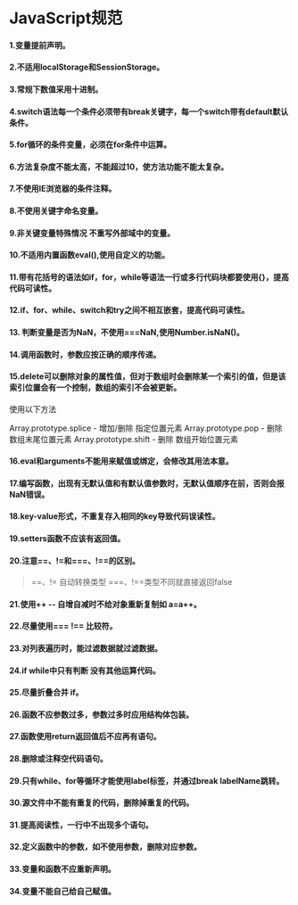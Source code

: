 # JavaScript规范

#### 1.变量提前声明。

#### 2.不适用localStorage和SessionStorage。

#### 3.常规下数值采用十进制。

#### 4.switch语法每一个条件必须带有break关键字，每一个switch带有default默认条件。

#### 5.for循环的条件变量，必须在for条件中运算。

#### 6.方法复杂度不能太高，不能超过10，使方法功能不能太复杂。

#### 7.不使用IE浏览器的条件注释。

####  8.不使用关键字命名变量。

#### 9.非关键变量特殊情况 不重写外部域中的变量。

#### 10.不适用内置函数eval(),使用自定义的功能。

#### 11.带有花括号的语法如if，for，while等语法一行或多行代码块都要使用{}，提高代码可读性。

#### 12.if、for、while、switch和try之间不相互嵌套，提高代码可读性。

#### 13. 判断变量是否为NaN，不使用===NaN,使用Number.isNaN()。

#### 14.调用函数时，参数应按正确的顺序传递。

#### 15.delete可以删除对象的属性值，但对于数组时会删除某一个索引的值，但是该索引位置会有一个控制，数组的索引不会被更新。

使用以下方法

Array.prototype.splice - 增加/删除 指定位置元素
Array.prototype.pop - 删除 数组末尾位置元素
Array.prototype.shift - 删除 数组开始位置元素

#### 16.eval和arguments不能用来赋值或绑定，会修改其用法本意。

#### 17.编写函数，出现有无默认值和有默认值参数时，无默认值顺序在前，否则会报NaN错误。

#### 18.key-value形式，不重复存入相同的key导致代码误读性。

#### 19.setters函数不应该有返回值。

#### 20.注意==、!=和===、!==的区别。
> ==、!= 自动转换类型  ===、!==类型不同就直接返回false

#### 21.使用++ -- 自增自减时不给对象重新复制如 a=a++。

#### 22.尽量使用=== !== 比较符。

#### 23.对列表遍历时，能过滤数据就过滤数据。

#### 24.if while中只有判断 没有其他运算代码。

#### 25.尽量折叠合并 if。

#### 26.函数不应参数过多，参数过多时应用结构体包装。

#### 27.函数使用return返回值后不应再有语句。

#### 28.删除或注释空代码语句。

#### 29.只有while、for等循环才能使用label标签，并通过break labelName跳转。

#### 30.源文件中不能有重复的代码，删除掉重复的代码。

#### 31.提高阅读性，一行中不出现多个语句。

#### 32.定义函数中的参数，如不使用参数，删除对应参数。

#### 33.变量和函数不应重新声明。

#### 34.变量不能自己给自己赋值。

